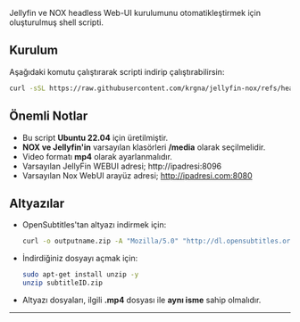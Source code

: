

Jellyfin ve NOX headless Web-UI kurulumunu otomatikleştirmek için oluşturulmuş shell scripti.

## Kurulum
Aşağıdaki komutu çalıştırarak scripti indirip çalıştırabilirsin:

```sh
curl -sSL https://raw.githubusercontent.com/krgna/jellyfin-nox/refs/heads/main/automated.sh -o automated.sh && chmod +x automated.sh && ./automated.sh
```

## Önemli Notlar
- Bu script **Ubuntu 22.04** için üretilmiştir.
- **NOX ve Jellyfin'in** varsayılan klasörleri **/media** olarak seçilmelidir.
- Video formatı **mp4** olarak ayarlanmalıdır.
- Varsayılan JellyFin WEBUI adresi; http://ipadresi:8096
- Varsayılan Nox WebUI arayüz adresi; http://ipadresi.com:8080

## Altyazılar
- OpenSubtitles'tan altyazı indirmek için:

  ```sh
  curl -o outputname.zip -A "Mozilla/5.0" "http://dl.opensubtitles.org/en/download/sub/ID"

  ```
  
- İndirdiğiniz dosyayı açmak için:

  ```sh
  sudo apt-get install unzip -y 
  unzip subtitleID.zip
  ```

- Altyazı dosyaları, ilgili **.mp4** dosyası ile **aynı isme** sahip olmalıdır.

---


